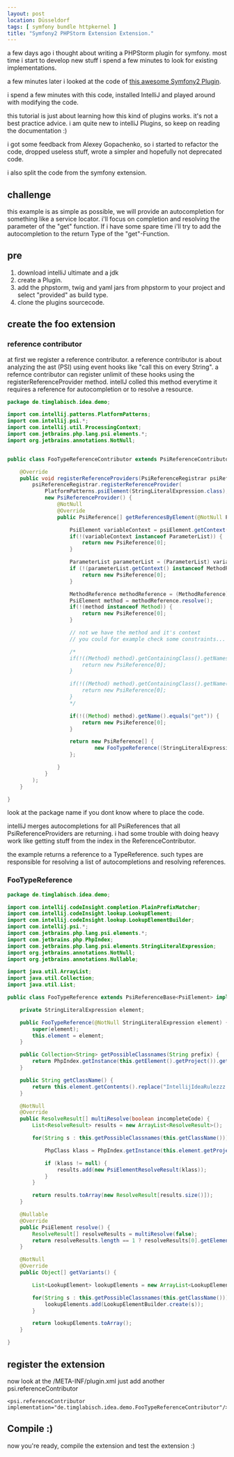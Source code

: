 ```yaml
---
layout: post
location: Düsseldorf
tags: [ symfony bundle httpkernel ]
title: "Symfony2 PHPStorm Extension Extension."
---
```


a few days ago i thought about writing a PHPStorm plugin for symfony.
most time i start to develop new stuff i spend a few minutes to look for existing implementations.

a few minutes later i looked at the code of [this awesome Symfony2 Plugin](https://github.com/Haehnchen/idea-php-symfony2-plugin).

i spend a few minutes with this code, installed IntelliJ and played around with modifying the code.

this tutorial is just about learning how this kind of plugins works. it's not a best practice advice.
i am quite new to intelliJ Plugins, so keep on reading the documentation :)

i got some feedback from Alexey Gopachenko, so i started to
refactor the code, dropped useless stuff, wrote a simpler and hopefully not deprecated code.

i also split the code from the symfony extension.

## challenge
this example is as simple as possible, we will provide an autocompletion for something like a service locator.
i'll focus on completion and resolving the parameter of the "get" function.
If i have some spare time i'll try to add the autocompletion to the return Type of the "get"-Function.

## pre
1. download intelliJ ultimate and a jdk
2. create a Plugin.
3. add the phpstorm, twig and yaml jars from phpstorm to your project and select "provided" as build type.
4. clone the plugins sourcecode.


## create the foo extension

### reference contributor
at first we register a reference contributor.
a reference contributor is about analyzing the ast (PSI) using event hooks like "call this on every String".
a refernce contributor can register unlimit of these hooks using the registerReferenceProvider method.
intellJ colled this method everytime it requires a reference for autocompletion or to resolve a resource.

```java
package de.timglabisch.idea.demo;

import com.intellij.patterns.PlatformPatterns;
import com.intellij.psi.*;
import com.intellij.util.ProcessingContext;
import com.jetbrains.php.lang.psi.elements.*;
import org.jetbrains.annotations.NotNull;


public class FooTypeReferenceContributor extends PsiReferenceContributor {

    @Override
    public void registerReferenceProviders(PsiReferenceRegistrar psiReferenceRegistrar) {
        psiReferenceRegistrar.registerReferenceProvider(
            PlatformPatterns.psiElement(StringLiteralExpression.class),
            new PsiReferenceProvider() {
                @NotNull
                @Override
                public PsiReference[] getReferencesByElement(@NotNull PsiElement psiElement, @NotNull ProcessingContext processingContext) {

                    PsiElement variableContext = psiElement.getContext();
                    if(!(variableContext instanceof ParameterList)) {
                        return new PsiReference[0];
                    }

                    ParameterList parameterList = (ParameterList) variableContext;
                    if (!(parameterList.getContext() instanceof MethodReference)) {
                        return new PsiReference[0];
                    }

                    MethodReference methodReference = (MethodReference) parameterList.getContext();
                    PsiElement method = methodReference.resolve();
                    if(!(method instanceof Method)) {
                        return new PsiReference[0];
                    }

                    // not we have the method and it's context
                    // you could for example check some constraints...

                    /*
                    if(!((Method) method).getContainingClass().getNamespaceName().equals("\\Tg\\BlogBundle\\DependencyInjection\\")) {
                        return new PsiReference[0];
                    }

                    if(!((Method) method).getContainingClass().getName().equals("TgBlogExtension")) {
                        return new PsiReference[0];
                    }
                    */

                    if(!((Method) method).getName().equals("get")) {
                        return new PsiReference[0];
                    }

                    return new PsiReference[] {
                            new FooTypeReference((StringLiteralExpression) psiElement)
                    };

                }
            }
        );
    }

}

```

look at the package name if you dont know where to place the code.

intelliJ merges autocompletions for all PsiReferences that all PsiReferenceProviders are returning.
i had some trouble with doing heavy work like getting stuff from the index in the ReferenceContributor.

the example returns a reference to a TypeReference.
such types are responsible for resolving a list of autocompletions and resolving references.

### FooTypeReference

```java
package de.timglabisch.idea.demo;

import com.intellij.codeInsight.completion.PlainPrefixMatcher;
import com.intellij.codeInsight.lookup.LookupElement;
import com.intellij.codeInsight.lookup.LookupElementBuilder;
import com.intellij.psi.*;
import com.jetbrains.php.lang.psi.elements.*;
import com.jetbrains.php.PhpIndex;
import com.jetbrains.php.lang.psi.elements.StringLiteralExpression;
import org.jetbrains.annotations.NotNull;
import org.jetbrains.annotations.Nullable;

import java.util.ArrayList;
import java.util.Collection;
import java.util.List;

public class FooTypeReference extends PsiReferenceBase<PsiElement> implements PsiPolyVariantReference {

    private StringLiteralExpression element;

    public FooTypeReference(@NotNull StringLiteralExpression element) {
        super(element);
        this.element = element;
    }

    public Collection<String> getPossibleClassnames(String prefix) {
        return PhpIndex.getInstance(this.getElement().getProject()).getAllClassNames(new PlainPrefixMatcher(prefix));
    }

    public String getClassName() {
        return this.element.getContents().replace("IntellijIdeaRulezzz ", "");
    }

    @NotNull
    @Override
    public ResolveResult[] multiResolve(boolean incompleteCode) {
        List<ResolveResult> results = new ArrayList<ResolveResult>();

        for(String s : this.getPossibleClassnames(this.getClassName())) {

            PhpClass klass = PhpIndex.getInstance(this.element.getProject()).getClassByName(s);

            if (klass != null) {
                results.add(new PsiElementResolveResult(klass));
            }
        }

        return results.toArray(new ResolveResult[results.size()]);
    }

    @Nullable
    @Override
    public PsiElement resolve() {
        ResolveResult[] resolveResults = multiResolve(false);
        return resolveResults.length == 1 ? resolveResults[0].getElement() : null;
    }

    @NotNull
    @Override
    public Object[] getVariants() {

        List<LookupElement> lookupElements = new ArrayList<LookupElement>();

        for(String s : this.getPossibleClassnames(this.getClassName())) {
            lookupElements.add(LookupElementBuilder.create(s));
        }

        return lookupElements.toArray();
    }

}
```



## register the extension
now look at the /META-INF/plugin.xml
just add another psi.referenceContributor

```
<psi.referenceContributor implementation="de.timglabisch.idea.demo.FooTypeReferenceContributor"/>
```

## Compile :)
now you're ready, compile the extension and test the extension :)


